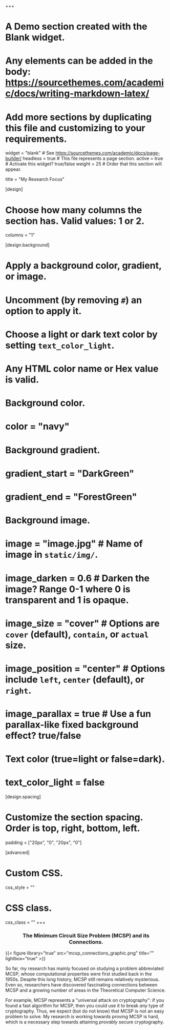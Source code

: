 +++
# A Demo section created with the Blank widget.
# Any elements can be added in the body: https://sourcethemes.com/academic/docs/writing-markdown-latex/
# Add more sections by duplicating this file and customizing to your requirements.

widget = "blank"  # See https://sourcethemes.com/academic/docs/page-builder/
headless = true  # This file represents a page section.
active = true  # Activate this widget? true/false
weight = 25  # Order that this section will appear.

title = "My Research Focus"

[design]
  # Choose how many columns the section has. Valid values: 1 or 2.
  columns = "1"

[design.background]
  # Apply a background color, gradient, or image.
  #   Uncomment (by removing `#`) an option to apply it.
  #   Choose a light or dark text color by setting `text_color_light`.
  #   Any HTML color name or Hex value is valid.

  # Background color.
  # color = "navy"
  
  # Background gradient.
  # gradient_start = "DarkGreen"
  # gradient_end = "ForestGreen"
  
  # Background image.
  # image = "image.jpg"  # Name of image in `static/img/`.
  # image_darken = 0.6  # Darken the image? Range 0-1 where 0 is transparent and 1 is opaque.
  # image_size = "cover"  #  Options are `cover` (default), `contain`, or `actual` size.
  # image_position = "center"  # Options include `left`, `center` (default), or `right`.
  # image_parallax = true  # Use a fun parallax-like fixed background effect? true/false
  
  # Text color (true=light or false=dark).
  # text_color_light = false

[design.spacing]
  # Customize the section spacing. Order is top, right, bottom, left.
  padding = ["20px", "0", "20px", "0"]

[advanced]
 # Custom CSS. 
 css_style = ""
 
 # CSS class.
 css_class = ""
+++

<div class="row">
  <div class="col-12 col-lg-6">
    <center><h3>The Minimum Circuit Size Problem (MCSP) and its Connections.</h3></center>
    {{< figure library="true" src="mcsp_connections_graphic.png" title="" lightbox="true" >}}
  </div>
  <div class="col-12 col-lg-6">
    <p>So far, my research has mainly focused on studying a problem abbreviated MCSP, whose computational properties were first studied back in the 1950s. Despite this long history, MCSP still remains relatively mysterious. Even so, researchers have discovered fascinating connections between MCSP and a growing number of areas in the Theoretical Computer Science.</p>
    For example, MCSP represents a "universal attack on cryptography": if you found a fast algorithm for MCSP, then you could use it to break <i>any</i> type of cryptography. Thus, we expect (but do not know) that MCSP is not an easy problem to solve. My research is working towards proving MCSP is hard, which is a necessary step towards attaining <i>provably</i> secure cryptography.
  </div>
</div>
